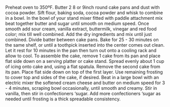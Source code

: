 Preheat oven to 350ºF. Butter 2 8 or 9inch round cake pans and dust with cocoa powder.
Sift flour, baking soda, cocoa powder and whisk to combine in a bowl.
In the bowl of your stand mixer fitted with paddle attachment mix beat together butter and sugar until smooth on medium speed. Once smooth add sour cream, vanilla extract, buttermilk, vinegar and red food color; mix till well combined.
Add the dry ingredients and mix until just combined.
Divide batter between cake pans. Bake for 25 - 30 minutes on the same shelf, or until a toothpick inserted into the center comes out clean.
Let it rest for 10 minutes in the pan then turn out onto a cooling rack and allow to cool.
To assemble the cake, remove 1 cake from its pan and place flat side down on a serving platter or cake stand. Spread evenly about 1 cup of icing onto cake and, using a flat spatula. Remove the second cake from its pan. Place flat side down on top of the first layer. Use remaining frosting to cover top and sides of the cake, if desired.
Beat in a large bowl with an electric mixer the softened cream cheese and butter on medium speed for 3 - 4 minutes, scraping bowl occasionally, until smooth and creamy.
Stir in vanilla, then stir in confectioners ‘sugar. Add more confectioners ‘sugar as needed until frosting is a thick spreadable consistency.
